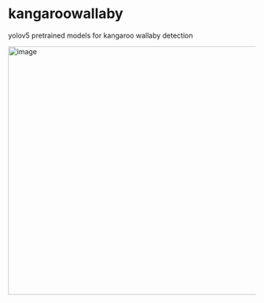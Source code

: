 # kangaroowallaby
yolov5 pretrained models for kangaroo wallaby detection


<img width="506" alt="image" src="https://user-images.githubusercontent.com/81123439/183340387-21e2266c-3ce3-41dc-b31c-8fbabdf19ac0.png">

